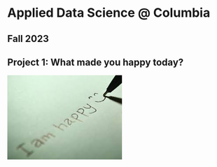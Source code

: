 # Applied Data Science @ Columbia
## Fall 2023
## Project 1: What made you happy today?

![image](figs/title.jpeg)

